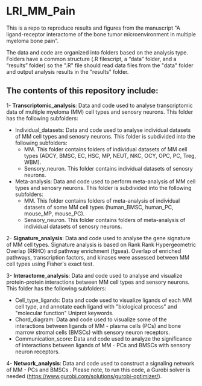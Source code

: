# LRI_MM_Pain

This is a repo to reproduce results and figures from the manuscript "A ligand-receptor interactome of the bone tumor microenvironment in multiple myeloma bone pain".

The data and code are organized into folders based on the analysis type. Folders have a common structure (.R filescript, a “data” folder, and a “results”  folder) so the ".R" file should read data files from the "data" folder and output analysis results in the "results" folder.

The contents of this repository include:
---------------------------------------

1- **Transcriptomic_analysis**: Data and code used to analyse transcriptomic data of multiple myeloma (MM) cell types and senosry neurons. This folder has the following subfolders:

 - Individual_datasets: Data and code used to analyse individual datasets of MM cell types and senosry neurons. This folder is subdivided into the following subfolders:
     - MM. This folder contains folders of individual datasets of MM cell types (ADCY, BMSC, EC, HSC, MP, NEUT, NKC, OCY, OPC, PC, Treg, WBM).
     - Sensory_neuron. This folder contains individual datasets of senosry neurons.
 - Meta-analysis: Data and code used to perform meta-analysis of MM cell types and senosry neurons. This folder is subdivided into the following subfolders:
     - MM. This folder contains folders of meta-analysis of individual datasets of some MM cell types (human_BMSC, human_PC, mouse_MP, mouse_PC).
     - Sensory_neuron. This folder contains folders of meta-analysis of individual datasets of senosry neurons.
  
2- **Signature_analysis**: Data and code used to analyse the gene signature of MM cell types. Signature analysis is based on Rank Rank Hypergeometric Overlap (RRHO) and pathway enrichment (fgsea). Overlap of enriched pathways, transcription factors, and kinases were assessed between MM cell types using Fisher's exact test. 
 
3- **Interactome_analysis**: Data and code used to analyse and visualize protein-protein interactions between MM cell types and sensory neurons. This folder has the following subfolders:
 - Cell_type_ligands: Data and code used to visualize ligands of each MM cell type, and annotate each ligand with "biological process" and "molecular function" Uniprot keywords.
 - Chord_diagram: Data and code used to visualize some of the interactions between ligands of MM - plasma cells (PCs) and bone marrow stromal cells (BMSCs) with sensory neuron receptors.
 - Communication_score: Data and code used to analyze the significance of interactions between ligands of MM - PCs and BMSCs with sensory neuron receptors.

4- **Network_analysis**:  Data and code used to construct a signaling network of MM - PCs and BMSCs . Please note, to run this code, a Gurobi solver is needed (https://www.gurobi.com/solutions/gurobi-optimizer/).
 





